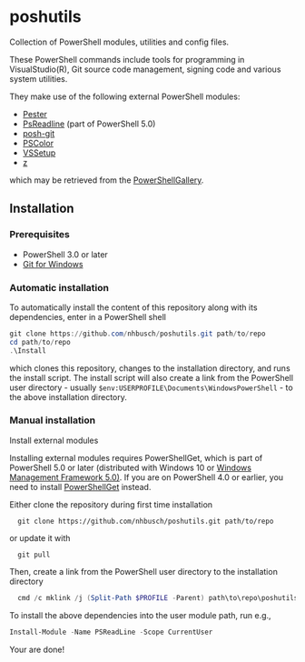 poshutils
=========

Collection of PowerShell modules, utilities and config files.

These PowerShell commands include tools for programming in VisualStudio(R),
Git source code management, signing code and various system utilities.

They make use of the following external PowerShell modules:

* [Pester](https://github.com/pester/Pester)
* [PsReadline](https://github.com/lzybkr/PSReadLine) (part of PowerShell 5.0)
* [posh-git](https://github.com/dahlbyk/posh-git)
* [PSColor](https://github.com/Davlind/PSColor)
* [VSSetup](https://github.com/Microsoft/vssetup.powershell)
* [z](https://github.com/vincpa/z)

which may be retrieved from the [PowerShellGallery](https://www.powershellgallery.com/).

Installation
------------

### Prerequisites

* PowerShell 3.0 or later
* [Git for Windows](https://git-scm.com/download/win)

### Automatic installation

To automatically install the content of this repository along with its dependencies,
enter in a PowerShell shell

```powershell
git clone https://github.com/nhbusch/poshutils.git path/to/repo
cd path/to/repo
.\Install
```

which clones this repository, changes to the installation directory, and runs the
install script. The install script will also create a link from the PowerShell
user directory - usually `$env:USERPROFILE\Documents\WindowsPowerShell` - to the
above installation directory.

### Manual installation

Install external modules

Installing external modules requires PowerShellGet, which is part of PowerShell
5.0 or later (distributed with Windows 10 or
[Windows Management Framework 5.0)](http://go.microsoft.com/fwlink/?LinkId=398175).
If you are on PowerShell 4.0 or earlier, you need to install
[PowerShellGet](https://www.microsoft.com/en-us/download/details.aspx?id=49186) instead.

Either clone the repository during first time installation

```
  git clone https://github.com/nhbusch/poshutils.git path/to/repo
```

or update it with

```
  git pull
```

Then, create a link from the PowerShell user directory to the installation directory

```powershell
  cmd /c mklink /j (Split-Path $PROFILE -Parent) path\to\repo\poshutils
```

To install the above dependencies into the user module path, run e.g.,

```powershell
Install-Module -Name PSReadLine -Scope CurrentUser
```

Your are done!
